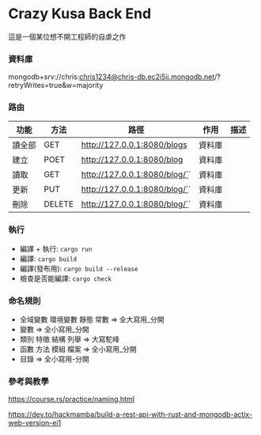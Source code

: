 # Crazy Kusa Back End

這是一個某位想不開工程師的自虐之作

### 資料庫

mongodb+srv://chris:chris1234@chris-db.ec2i5ii.mongodb.net/?retryWrites=true&w=majority

### 路由

| 功能   | 方法   | 路徑                               | 作用   | 描述 |
| ------ | ------ | ---------------------------------- | ------ | ---- |
| 讀全部 | GET    | http://127.0.0.1:8080/blogs        | 資料庫 |      |
| 建立   | POET   | http://127.0.0.1:8080/blog         | 資料庫 |      |
| 讀取   | GET    | http://127.0.0.1:8080/blog/`<OID>` | 資料庫 |      |
| 更新   | PUT    | http://127.0.0.1:8080/blog/`<OID>` | 資料庫 |      |
| 刪除   | DELETE | http://127.0.0.1:8080/blog/`<OID>` | 資料庫 |      |

### 執行

-   編譯 + 執行: `cargo run`
-   編譯: `cargo build`
-   編譯(發布用): `cargo build --release`
-   檢查是否能編譯: `cargo check`

### 命名規則

-   全域變數 環境變數 靜態 常數 => 全大寫用\_分開
-   變數 => 全小寫用\_分開
-   類別 特徵 結構 列舉 => 大寫駝峰
-   函數 方法 模組 檔案 => 全小寫用\_分開
-   目錄 => 全小寫用\-分開

### 參考與教學

https://course.rs/practice/naming.html

https://dev.to/hackmamba/build-a-rest-api-with-rust-and-mongodb-actix-web-version-ei1

